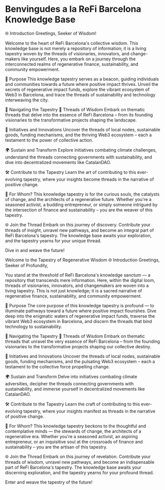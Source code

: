 # Benvingudes a la ReFi Barcelona Knowledge Base

🌐 Introduction
Greetings, Seeker of Wisdom!

Welcome to the heart of ReFi Barcelona's collective wisdom. This knowledge base is not merely a repository of information; it is a living tapestry woven by the threads of visionaries, innovators, and change-makers like yourself. Here, you embark on a journey through the interconnected realms of regenerative finance, sustainability, and community empowerment.

🌱 Purpose
This knowledge tapestry serves as a beacon, guiding individuals and communities towards a future where positive impact thrives. Unveil the secrets of regenerative impact funds, explore the vibrant ecosystem of Web3 in Barcelona, and trace the threads of sustainability and technology interweaving the city.

🧭 Navigating the Tapestry
🎨 Threads of Wisdom
Embark on thematic threads that delve into the essence of ReFi Barcelona – from its founding visionaries to the transformative projects shaping the landscape.

🚀 Initiatives and Innovations
Uncover the threads of local nodes, sustainable goods, funding mechanisms, and the thriving Web3 ecosystem – each a testament to the power of collective action.

🌍 Sustain and Transform
Explore initiatives combating climate challenges, understand the threads connecting governments with sustainability, and dive into decentralized movements like CatalanDAO.

🛠 Contribute to the Tapestry
Learn the art of contributing to this ever-evolving tapestry, where your insights become threads in the narrative of positive change.

🚀 For Whom?
This knowledge tapestry is for the curious souls, the catalysts of change, and the architects of a regenerative future. Whether you're a seasoned activist, a budding entrepreneur, or simply someone intrigued by the intersection of finance and sustainability – you are the weaver of this tapestry.

🌐 Join the Thread
Embark on this journey of discovery. Contribute your threads of insight, unravel new pathways, and become an integral part of ReFi Barcelona's tapestry. The knowledge base awaits your exploration, and the tapestry yearns for your unique thread.

Dive in and weave the future!

Welcome to the Tapestry of Regenerative Wisdom
🌐 Introduction
Greetings, Seeker of Profundity,

You stand at the threshold of ReFi Barcelona's knowledge sanctum — a repository that transcends mere information. Here, within the digital loom, threads of visionaries, innovators, and changemakers are woven into a living tapestry. This is not just knowledge; it is a sacred narrative of regenerative finance, sustainability, and community empowerment.

🌱 Purpose
The core purpose of this knowledge tapestry is profound — to illuminate pathways toward a future where positive impact flourishes. Dive deep into the enigmatic waters of regenerative impact funds, traverse the vibrant Web3 ecosystem in Barcelona, and discern the threads that bind technology to sustainability.

🧭 Navigating the Tapestry
🎨 Threads of Wisdom
Embark on thematic threads that unravel the very essence of ReFi Barcelona – from the founding visionaries to the transformative projects shaping our collective destiny.

🚀 Initiatives and Innovations
Uncover the threads of local nodes, sustainable goods, funding mechanisms, and the pulsating Web3 ecosystem – each a testament to the collective force propelling change.

🌍 Sustain and Transform
Delve into initiatives combating climate adversities, decipher the threads connecting governments with sustainability, and immerse yourself in decentralized movements like CatalanDAO.

🛠 Contribute to the Tapestry
Learn the craft of contributing to this ever-evolving tapestry, where your insights manifest as threads in the narrative of positive change.

🚀 For Whom?
This knowledge tapestry beckons to the thoughtful and contemplative minds — the stewards of change, the architects of a regenerative era. Whether you're a seasoned activist, an aspiring entrepreneur, or an inquisitive soul at the crossroads of finance and sustainability – you are the artisan of this tapestry.

🌐 Join the Thread
Embark on this journey of revelation. Contribute your threads of wisdom, unravel new pathways, and become an indispensable part of ReFi Barcelona's tapestry. The knowledge base awaits your discerning exploration, and the tapestry yearns for your profound thread.

Enter and weave the tapestry of the future!